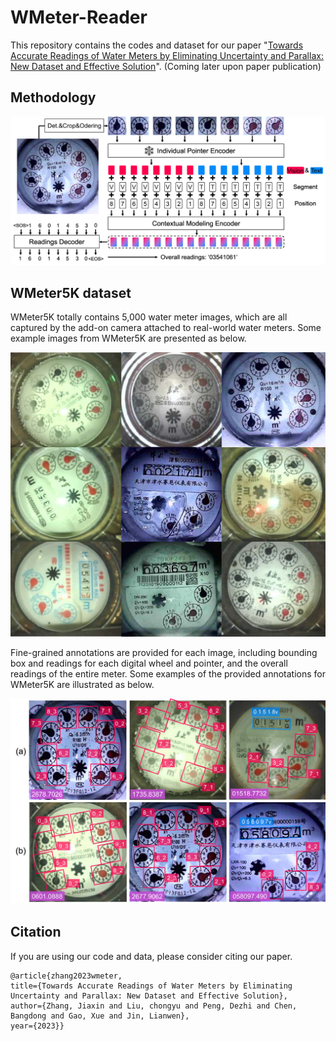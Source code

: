 # WMeter-Reader

This repository contains the codes and dataset for our paper "[Towards Accurate Readings of Water Meters by Eliminating Uncertainty and Parallax: New Dataset and Effective Solution]()". (Coming later upon paper publication)


## Methodology

<p align="center">
  <img src="imgs/structure.jpg">
</p>

## WMeter5K dataset
WMeter5K totally contains 5,000 water meter images, which are all captured by the add-on camera attached to real-world water meters. Some example images from WMeter5K are presented as below.
<p align="center">
  <img src="imgs/dataset1.jpg">
</p>

Fine-grained annotations are provided for each image, including bounding box and readings for each digital wheel and pointer, and the overall readings of the entire meter. Some examples of the provided annotations for WMeter5K are illustrated as below.
<p align="center">
  <img src="imgs/dataset2.jpg">
</p>


## Citation
If you are using our code and data, please consider citing our paper.
```
@article{zhang2023wmeter,
title={Towards Accurate Readings of Water Meters by Eliminating Uncertainty and Parallax: New Dataset and Effective Solution},
author={Zhang, Jiaxin and Liu, chongyu and Peng, Dezhi and Chen, Bangdong and Gao, Xue and Jin, Lianwen},
year={2023}}
```
